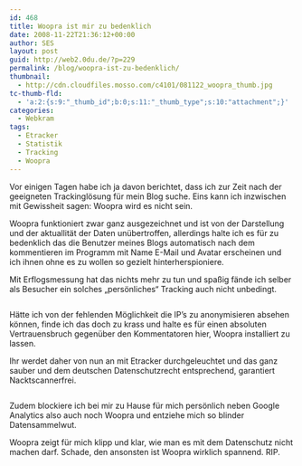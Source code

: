 ```yaml
---
id: 468
title: Woopra ist mir zu bedenklich
date: 2008-11-22T21:36:12+00:00
author: SES
layout: post
guid: http://web2.0du.de/?p=229
permalink: /blog/woopra-ist-zu-bedenklich/
thumbnail:
  - http://cdn.cloudfiles.mosso.com/c4101/081122_woopra_thumb.jpg
tc-thumb-fld:
  - 'a:2:{s:9:"_thumb_id";b:0;s:11:"_thumb_type";s:10:"attachment";}'
categories:
  - Webkram
tags:
  - Etracker
  - Statistik
  - Tracking
  - Woopra
---
```

Vor einigen Tagen habe ich ja davon berichtet, dass ich zur Zeit nach der geeigneten Trackinglösung für mein Blog suche. Eins kann ich inzwischen mit Gewissheit sagen: Woopra wird es nicht sein.

Woopra funktioniert zwar ganz ausgezeichnet und ist von der Darstellung und der aktuallität der Daten unübertroffen, allerdings halte ich es für zu bedenklich das die Benutzer meines Blogs automatisch nach dem kommentieren im Programm mit Name E-Mail und Avatar erscheinen und ich ihnen ohne es zu wollen so gezielt hinterherspioniere.

Mit Erflogsmessung hat das nichts mehr zu tun und spaßig fände ich selber als Besucher ein solches &#8222;persönliches&#8220; Tracking auch nicht unbedingt.

<img loading="lazy" alt="" src="http://farm4.static.flickr.com/3184/2887381279_161324625e.jpg" title="Woopra spioniert die einzelnen Benutzer etwas zu sehr aus"    />

Hätte ich von der fehlenden Möglichkeit die IP&#8217;s zu anonymisieren absehen können, finde ich das doch zu krass und halte es für einen absoluten Vertrauensbruch gegenüber den Kommentatoren hier, Woopra installiert zu lassen.

Ihr werdet daher von nun an mit Etracker durchgeleuchtet und das ganz sauber und dem deutschen Datenschutzrecht entsprechend, garantiert Nacktscannerfrei.

<img loading="lazy" alt="" src="http://webdude.cachefly.net/images/uploads/apps/etracker_2.png" title="Etracker Admin Panel"    />

Zudem blockiere ich bei mir zu Hause für mich persönlich neben Google Analytics also auch noch Woopra und entziehe mich so blinder Datensammelwut.

Woopra zeigt für mich klipp und klar, wie man es mit dem Datenschutz nicht machen darf. Schade, den ansonsten ist Woopra wirklich spannend. RIP.
